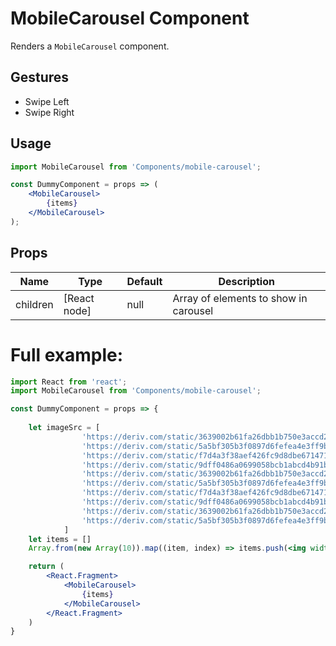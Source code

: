 # MobileCarousel Component

Renders a `MobileCarousel` component.

## Gestures
- Swipe Left
- Swipe Right

## Usage

```jsx
import MobileCarousel from 'Components/mobile-carousel';

const DummyComponent = props => (
    <MobileCarousel>
        {items}
    </MobileCarousel>
);
```

## Props

| Name            | Type               | Default     | Description                                         |
| --------------- | ------------------ | ----------- | --------------------------------------------------- |
| children        | [React node]       | null        | Array of elements to show in carousel               |


# Full example:

```jsx
import React from 'react';
import MobileCarousel from 'Components/mobile-carousel';

const DummyComponent = props => {
    
    let imageSrc = [
                'https://deriv.com/static/3639002b61fa26dbb1b750e3accd2256/a8378/deriv-platform-banner.png',
                'https://deriv.com/static/5a5bf305b3f0897d6fefea4e3ff9b3f0/49510/dtrader_trade_home.webp',
                'https://deriv.com/static/f7d4a3f38aef426fc9d8dbe671471ed9/49510/dmt5_trade_home.webp',
                'https://deriv.com/static/9dff0486a0699058bcb1abcd4b91b8a5/49510/dbot_trade_home.webp',
                'https://deriv.com/static/3639002b61fa26dbb1b750e3accd2256/a8378/deriv-platform-banner.png',
                'https://deriv.com/static/5a5bf305b3f0897d6fefea4e3ff9b3f0/49510/dtrader_trade_home.webp',
                'https://deriv.com/static/f7d4a3f38aef426fc9d8dbe671471ed9/49510/dmt5_trade_home.webp',
                'https://deriv.com/static/9dff0486a0699058bcb1abcd4b91b8a5/49510/dbot_trade_home.webp',
                'https://deriv.com/static/3639002b61fa26dbb1b750e3accd2256/a8378/deriv-platform-banner.png',
                'https://deriv.com/static/5a5bf305b3f0897d6fefea4e3ff9b3f0/49510/dtrader_trade_home.webp',
            ]
    let items = []
    Array.from(new Array(10)).map((item, index) => items.push(<img width={'100%'} src={imageSrc[index]} />))

    return (
        <React.Fragment>
            <MobileCarousel>
                {items}
            </MobileCarousel>
        </React.Fragment>
    )
}
```